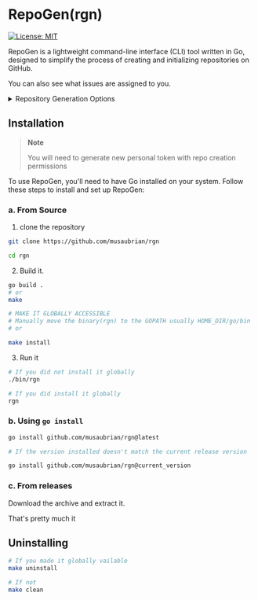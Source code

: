 # RepoGen(rgn)

[![License: MIT](https://img.shields.io/badge/License-MIT-yellow.svg)](LICENSE)

RepoGen is a lightweight command-line interface (CLI) tool written in Go,
designed to simplify the process of creating and initializing repositories on GitHub.

You can also see what issues are assigned to you.

<details>
<summary>Repository Generation Options</summary>

- [x] Empty repositories (no README or .gitignore)
- [x] Repositories with only a .gitignore file
- [x] Repositories with only a README file
- [x] Repositories with both a README file and a .gitignore file
- [x] LICENSE generation?

</details>


## Installation

> **Note**
>
> You will need to generate new personal token with repo creation permissions

To use RepoGen, you'll need to have Go installed on your system.
Follow these steps to install and set up RepoGen:


### a. From Source

1. clone the repository
```bash
git clone https://github.com/musaubrian/rgn

cd rgn
```
2. Build it.
```bash
go build .
# or
make

# MAKE IT GLOBALLY ACCESSIBLE
# Manually move the binary(rgn) to the GOPATH usually HOME_DIR/go/bin
# or

make install
```
3. Run it
```bash
# If you did not install it globally
./bin/rgn

# If you did install it globally
rgn
```

### b. Using `go install`
```bash
go install github.com/musaubrian/rgn@latest

# If the version installed doesn't match the current release version

go install github.com/musaubrian/rgn@current_version
```

### c. From releases
Download the archive and extract it.

That's pretty much it

## Uninstalling
```bash
# If you made it globally vailable
make uninstall

# If not
make clean
```
